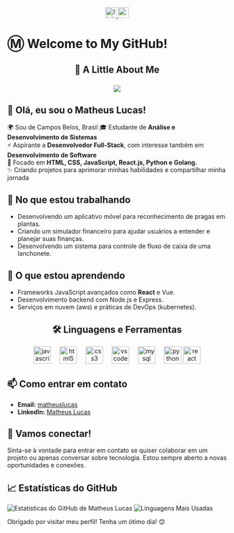 <div align="center">
  <a href="https://www.linkedin.com/in/matheussouza1s/" rel="noopener noreferrer" target="_blank">
    <img src="https://img.shields.io/static/v1?message=LinkedIn&logo=linkedin&label=&color=0077B5&logoColor=white&labelColor=&style=for-the-badge" height="25" alt="linkedin logo"  />
  </a>
  <a href="matheus.lucasweb1@gmail.com.br" rel="noopener noreferrer" target="_blank">
    <img src="https://img.shields.io/static/v1?message=Gmail&logo=gmail&label=&color=D14836&logoColor=white&labelColor=&style=for-the-badge" height="25" alt="gmail logo"  />
  </a>
</div>

###

<h1 align="left">Ⓜ Welcome to My GitHub!</h1>

###

<h2 align="center">💙  A Little About Me</h2>

###

<div align="center">
    <img src="https://readme-typing-svg.demolab.com?font=Fira+Code&pause=1000&color=0000ff&background=FF56FF00&center=true&width=435&lines=Aspiring+Full-Stack+Developer+%F0%9F%9A%80" />
</div>

## 👋 Olá, eu sou o Matheus Lucas!  

🌍 Sou de Campos Belos, Brasil 
🎓 Estudante de **Análise e Desenvolvimento de Sistemas**  
⚡ Aspirante a **Desenvolvedor Full-Stack**, com interesse também em **Desenvolvimento de Software**  
🎯 Focado em **HTML, CSS, JavaScript, React.js, Python e Golang.**  
✨ Criando projetos para aprimorar minhas habilidades e compartilhar minha jornada

## 🔭 No que estou trabalhando
- Desenvolvendo um aplicativo móvel para reconhecimento de pragas em plantas.
- Criando um simulador financeiro para ajudar usuários a entender e planejar suas finanças.
- Desenvolvendo um sistema para controle de fluxo de caixa de uma lanchonete.

## 🌱 O que estou aprendendo
- Frameworks JavaScript avançados como **React** e Vue.
- Desenvolvimento backend com Node.js e Express.
- Serviços em nuvem (aws) e práticas de DevOps (kubernetes).

<h2 align="center">🛠 Linguagens e Ferramentas</h2>

<div align="center">
  <img src="https://skillicons.dev/icons?i=js" height="40" alt="javascript logo"  />
  <img width="12" />
  <img src="https://skillicons.dev/icons?i=html" height="40" alt="html5 logo"  />
  <img width="12" />
  <img src="https://skillicons.dev/icons?i=css" height="40" alt="css3 logo"  />
  <img width="12" />
  <img src="https://skillicons.dev/icons?i=vscode" height="40" alt="vscode logo"  />
  <img width="12" />
  <img src="https://cdn.jsdelivr.net/gh/devicons/devicon/icons/mysql/mysql-original.svg" height="40" alt="mysql logo"  />
  <img width="12" />
  <img src="https://cdn.jsdelivr.net/gh/devicons/devicon/icons/python/python-original.svg" height="40" alt="python logo"  />
  <img src="https://cdn.jsdelivr.net/gh/devicons/devicon@latest/icons/react/react-original.svg" height="40" alt="react logo" />
</div>

## 📫 Como entrar em contato
- **Email:** [matheuslucas](mailto:matheuslucasdesouza22@gmail.com)
- **LinkedIn:** [Matheus Lucas](https://www.linkedin.com/in/matheussouza1s)

## 💬 Vamos conectar!
Sinta-se à vontade para entrar em contato se quiser colaborar em um projeto ou apenas conversar sobre tecnologia. Estou sempre aberto a novas oportunidades e conexões.

## 📈 Estatísticas do GitHub
![Estatísticas do GitHub de Matheus Lucas](https://github-readme-stats.vercel.app/api?username=MatheusLucas01&show_icons=true&theme=radical)
![Linguagens Mais Usadas](https://github-readme-stats.vercel.app/api/top-langs/?username=MatheusLucas01&layout=compact&theme=radical)

Obrigado por visitar meu perfil! Tenha um ótimo dia! 😊

